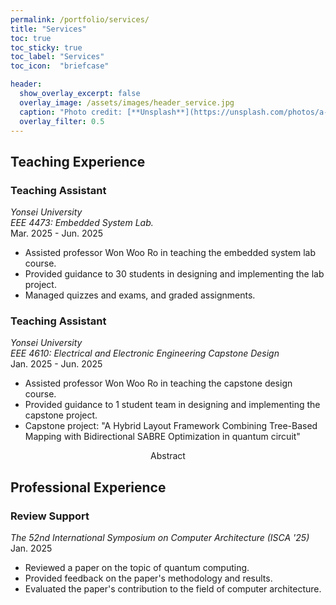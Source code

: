 ```yaml
---
permalink: /portfolio/services/
title: "Services"
toc: true
toc_sticky: true
toc_label: "Services"
toc_icon:  "briefcase"

header:
  show_overlay_excerpt: false
  overlay_image: /assets/images/header_service.jpg
  caption: "Photo credit: [**Unsplash**](https://unsplash.com/photos/a-white-wall-with-the-word-service-written-on-it-5tRCRkZjWf0)"
  overlay_filter: 0.5
---
```


## Teaching Experience

### Teaching Assistant

*Yonsei University<br>EEE 4473: Embedded System Lab.*
<br>Mar. 2025 - Jun. 2025

- Assisted professor Won Woo Ro in teaching the embedded system lab course.
- Provided guidance to 30 students in designing and implementing the lab project.
- Managed quizzes and exams, and graded assignments.



### Teaching Assistant

*Yonsei University<br>EEE 4610: Electrical and Electronic Engineering Capstone Design*
<br>Jan. 2025 - Jun. 2025

- Assisted professor Won Woo Ro in teaching the capstone design course.
- Provided guidance to 1 student team in designing and implementing the capstone project.
- Capstone project: "A Hybrid Layout Framework Combining Tree-Based Mapping with Bidirectional SABRE Optimization in quantum circuit" <a href="https://doi.org/10.1145/3297858.3304023" target="_blank"><i class="fa fa-book" title="Reference"></i></a>

<div style="text-align: center;">
  <a class="btn btn--info" onclick="toggleContent(this)">
      <i class="toggle-icon" data-feather="chevron-right" style="vertical-align: middle; width: 1.5em; height:1.5em;"></i>Abstract
  </a>
</div>
<div class="abstract" style="display: none;">
    In quantum computing, mapping logical qubits to physical hardware and routing gates to satisfy connectivity constraints are critical compilation steps. 
    IBM’s heavy-hex architecture, widely used in current quantum processors, imposes unique topological challenges due to its irregular qubit connectivity. 
    While SABRE remains a dominant routing algorithm, its exhaustive SWAP evaluation incurs significant overhead as circuit sizes scale. 
    In this work, we introduce a tree-based pre-layout pass that embeds logical qubits into the coupling graph through a balanced, interaction-aware tree. 
    The resulting initial mapping enhances locality, pruning SABRE’s search space without altering its proven heuristics and cost model. 
    Experiments on random circuits and small-scale quantumerror-correction subcircuits compiled for heavy-hex backends circuit-depth reductions of as much as 13% compared with the original SABRE pipeline, affirming that a lightweight, topology-conscious initial mapping alone can yield substantial end-to-end benefits for near-term quantum devices.
</div>



## Professional Experience

### Review Support

*The 52nd International Symposium on Computer Architecture (ISCA '25)*
<br>Jan. 2025

- Reviewed a paper on the topic of quantum computing.
- Provided feedback on the paper's methodology and results.
- Evaluated the paper's contribution to the field of computer architecture.